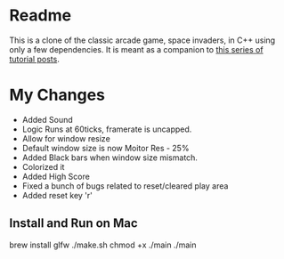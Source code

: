 # Readme

This is a clone of the classic arcade game, space invaders, in C++ using only a few dependencies. It is meant as a companion to [this series of tutorial posts](http://nicktasios.nl/posts/space-invaders-from-scratch-part-1.html).

# My Changes
- Added Sound
- Logic Runs at 60ticks, framerate is uncapped.
- Allow for window resize
- Default window size is now Moitor Res - 25%
- Added Black bars when window size mismatch.
- Colorized it
- Added High Score
- Fixed a bunch of bugs related to reset/cleared play area
- Added reset key 'r'

## Install and Run on Mac

  brew install glfw
  ./make.sh
  chmod +x ./main
  ./main
